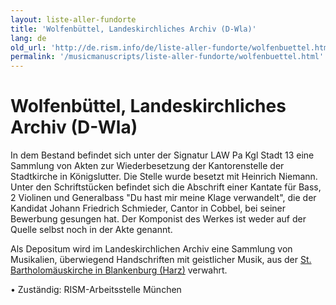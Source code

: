```yaml
---
layout: liste-aller-fundorte
title: 'Wolfenbüttel, Landeskirchliches Archiv (D-Wla)'
lang: de
old_url: 'http://de.rism.info/de/liste-aller-fundorte/wolfenbuettel.html'
permalink: '/musicmanuscripts/liste-aller-fundorte/wolfenbuettel.html'
---
```



# Wolfenbüttel, Landeskirchliches Archiv (D-Wla)

In dem Bestand befindet sich unter der Signatur LAW Pa Kgl Stadt 13 eine Sammlung von Akten zur Wiederbesetzung der Kantorenstelle der Stadtkirche in Königslutter. Die Stelle wurde besetzt mit Heinrich Niemann. Unter den Schriftstücken befindet sich die Abschrift einer Kantate für Bass, 2 Violinen und Generalbass "Du hast mir meine Klage verwandelt", die der Kandidat Johann Friedrich Schmieder, Cantor in Cobbel, bei seiner Bewerbung gesungen hat. Der Komponist des Werkes ist weder auf der Quelle selbst noch in der Akte genannt.

Als Depositum wird im Landeskirchlichen Archiv eine Sammlung von Musikalien, überwiegend Handschriften mit geistlicher Musik, aus der [St. Bartholomäuskirche in Blankenburg (Harz)](musicmanuscripts/liste-aller-fundorte/blankenburg-d-blabk.de.html "Opens internal link in current window") verwahrt.

• Zuständig: RISM-Arbeitsstelle München

&nbsp;



